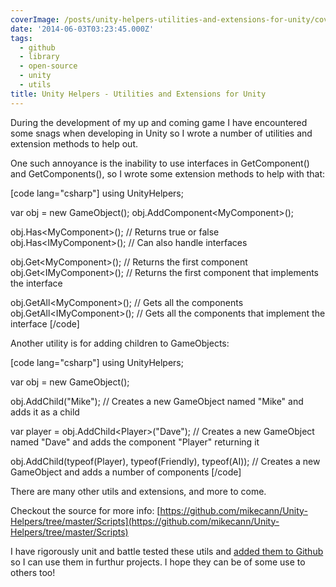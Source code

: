 ```yaml
---
coverImage: /posts/unity-helpers-utilities-and-extensions-for-unity/cover.jpg
date: '2014-06-03T03:23:45.000Z'
tags:
  - github
  - library
  - open-source
  - unity
  - utils
title: Unity Helpers - Utilities and Extensions for Unity
---
```


During the development of my up and coming game I have encountered some snags when developing in Unity so I wrote a number of utilities and extension methods to help out.

<!-- more -->

One such annoyance is the inability to use interfaces in GetComponent() and GetComponents(), so I wrote some extension methods to help with that:

[code lang="csharp"]
using UnityHelpers;

var obj = new GameObject();
obj.AddComponent&lt;MyComponent&gt;();

obj.Has&lt;MyComponent&gt;(); // Returns true or false
obj.Has&lt;IMyComponent&gt;(); // Can also handle interfaces

obj.Get&lt;MyComponent&gt;(); // Returns the first component
obj.Get&lt;IMyComponent&gt;(); // Returns the first component that implements the interface

obj.GetAll&lt;MyComponent&gt;(); // Gets all the components
obj.GetAll&lt;IMyComponent&gt;(); // Gets all the components that implement the interface
[/code]

Another utility is for adding children to GameObjects:

[code lang="csharp"]
using UnityHelpers;

var obj = new GameObject();

obj.AddChild(&quot;Mike&quot;); // Creates a new GameObject named &quot;Mike&quot; and adds it as a child

var player = obj.AddChild&lt;Player&gt;(&quot;Dave&quot;); // Creates a new GameObject named &quot;Dave&quot; and adds the component &quot;Player&quot; returning it

obj.AddChild(typeof(Player), typeof(Friendly), typeof(AI)); // Creates a new GameObject and adds a number of components
[/code]

There are many other utils and extensions, and more to come.

Checkout the source for more info: [https://github.com/mikecann/Unity-Helpers/tree/master/Scripts](https://github.com/mikecann/Unity-Helpers/tree/master/Scripts)

I have rigorously unit and battle tested these utils and [added them to Github](https://github.com/mikecann/Unity-Helpers) so I can use them in furthur projects. I hope they can be of some use to others too!
